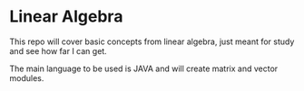 # Linear Algebra 

This repo will cover basic concepts from linear algebra, just meant for study and see how far I can get.

The main language to be used is JAVA and will create matrix and vector modules.
